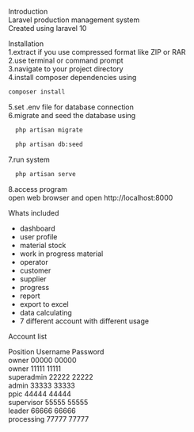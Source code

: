 Introduction  
Laravel production management system  
Created using laravel 10  

Installation  
 1.extract if you use compressed format like ZIP or RAR  
 2.use terminal or command prompt  
 3.navigate to your project directory  
 4.install composer dependencies using
 ```bash 
 composer install
 ```  
 5.set .env file for database connection  
 6.migrate and seed the database using
 ```bash  
   php artisan migrate  
 ```  
 ```bash 
   php artisan db:seed  
 ```  
 7.run system
 ```bash   
   php artisan serve
 ```     
 8.access program  
   open web browser and open http://localhost:8000  

Whats included  

- dashboard  
- user profile  
- material stock  
- work in progress material  
- operator  
- customer  
- supplier  
- progress  
- report  
- export to excel  
- data calculating  
- 7 different account with different usage  

Account list  

Position		Username 		Password  
owner 			00000			00000  
owner			11111			11111  
superadmin		22222			22222  
admin 			33333			33333  
ppic 			44444			44444  
supervisor 		55555			55555  
leader 			66666			66666  
processing 		77777			77777  